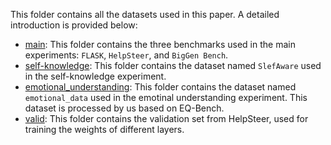 This folder contains all the datasets used in this paper. A detailed introduction is provided below:

- [main](./main/): This folder contains the three benchmarks used in the main experiments: `FLASK`, `HelpSteer`, and `BigGen Bench`.
- [self-knowledge](./self-knowledge/): This folder contains the dataset named `SlefAware` used in the self-knowledge experiment.
- [emotional_understanding](./emotional_understanding/): This folder contains the dataset named `emotional_data` used in the emotinal understanding experiment. This dataset is processed by us based on EQ-Bench.
- [valid](./valid/): This folder contains the validation set from HelpSteer, used for training the weights of different layers.

